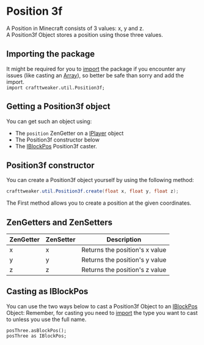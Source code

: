 # Position 3f

A Position in Minecraft consists of 3 values: x, y and z.  
A Position3f Object stores a position using those three values.

## Importing the package
It might be required for you to [import](/AdvancedFunctions/Import) the package if you encounter any issues (like casting an [Array](/AdvancedFunctions/Arrays_and_Loops)), so better be safe than sorry and add the import.  
`import crafttweaker.util.Position3f;`

## Getting a Position3f object
You can get such an object using:

- The `position` ZenGetter on a [IPlayer](/Vanilla/Players/IPlayer) object
- The Position3f constructor below
- The [IBlockPos](/Vanilla/World/IBlockPos) Position3f caster.

## Position3f constructor
You can create a Position3f object yourself by using the following method:

```JAVA
crafttweaker.util.Position3f.create(float x, float y, float z);
```

The First method allows you to create a position at the given coordinates.  


## ZenGetters and ZenSetters
| ZenGetter | ZenSetter | Description                    |
|-----------|-----------|--------------------------------|
|x          |x          | Returns the position's x value |
|y          |y          | Returns the position's y value |
|z          |z          | Returns the position's z value |

## Casting as IBlockPos
You can use the two ways below to cast a Position3f Object to an [IBlockPos](/Vanilla/World/IBlockPos) Object:
Remember, for casting you need to [import](/AdvancedFunctions/Import) the type you want to cast to unless you use the full name.
```
posThree.asBlockPos();
posThree as IBlockPos;
```